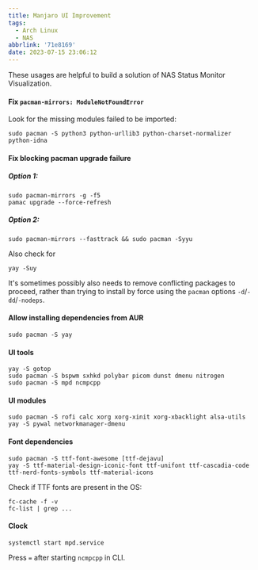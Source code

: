 ```yaml
---
title: Manjaro UI Improvement
tags:
  - Arch Linux
  - NAS
abbrlink: '71e8169'
date: 2023-07-15 23:06:12
---
```


These usages are helpful to build a solution of NAS Status Monitor Visualization.

#### Fix `pacman-mirrors: ModuleNotFoundError`
Look for the missing modules failed to be imported:
```
sudo pacman -S python3 python-urllib3 python-charset-normalizer python-idna
```

#### Fix blocking pacman upgrade failure

##### Option 1:
```
sudo pacman-mirrors -g -f5
pamac upgrade --force-refresh
```
##### Option 2:
```
sudo pacman-mirrors --fasttrack && sudo pacman -Syyu
```
Also check for
```
yay -Suy
```
It's sometimes possibly also needs to remove conflicting packages to proceed, rather than trying to install by force using the `pacman` options `-d`/`-dd`/`-nodeps`.

#### Allow installing dependencies from AUR
```
sudo pacman -S yay
```

#### UI tools
```
yay -S gotop
sudo pacman -S bspwm sxhkd polybar picom dunst dmenu nitrogen
sudo pacman -S mpd ncmpcpp
```

#### UI modules
```
sudo pacman -S rofi calc xorg xorg-xinit xorg-xbacklight alsa-utils
yay -S pywal networkmanager-dmenu
```
#### Font dependencies

```
sudo pacman -S ttf-font-awesome [ttf-dejavu]
yay -S ttf-material-design-iconic-font ttf-unifont ttf-cascadia-code ttf-nerd-fonts-symbols ttf-material-icons
```

Check if TTF fonts are present in the OS:
```
fc-cache -f -v
fc-list | grep ...
```

#### Clock 
```
systemctl start mpd.service
```
Press `=` after starting `ncmpcpp` in CLI.